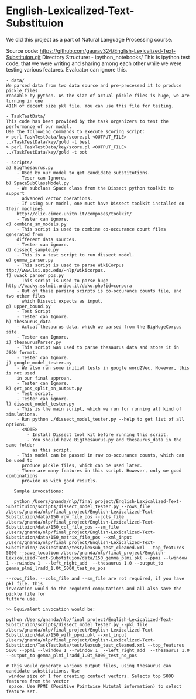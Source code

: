 English-Lexicalized-Text-Substituion
====================================

We did this project as a part of Natural Language Processing course.

Source code: https://github.com/gaurav324/English-Lexicalized-Text-Substituion.git
Directory Structure:
    - ipython_notebooks/
      This is ipython test code, that we were writing and sharing among each other
      while we were testing various features. Evaluator can ignore this.

    - data/
    We parsed data from two data source and pre-processed it to produce pickle files.
    readable by python. As the size of actual pickle files is huge, we are turning in one
    411M of decent size pkl file. You can use this file for testing.

    - TaskTestData/
    This code has been provided by the task organizers to test the performance of our model.
    Use the following commands to execute scoring script:
    > perl TaskTestData/key/score.pl <OUTPUT_FILE> ../TaskTestData/key/gold -t best
    > perl TaskTestData/key/score.pl <OUTPUT_FILE> ../TaskTestData/key/gold -t oot

    - scripts/
    a) BigThesaurus.py
        - Used by our model to get candidate substitutions.
        - Teser can Ignore.
    b) SpaceSubClassModel.py
        - We subclass Space class from the Dissect python toolkit to support
          advanced vector operations.
        - If using our model, one must have Dissect toolkit installed on their machines.
        http://clic.cimec.unitn.it/composes/toolkit/
        - Tester can ignore.
    c) combine_sm_models.py
        - This script is used to combine co-occurance count files generated from
        different data sources.
        - Tester can ignore.
    d) dissect_sample.py
        - This is a test script to run dissect model.
    e) gemma_parser.py
        - This script is used to parse WikiCorpus ttp://www.lsi.upc.edu/~nlp/wikicorpus.
    f) uwack_parser_pos.py
        - This script is used to parse huge http://wacky.sslmit.unibo.it/doku.php?id=corpora
        - Out of these parsing scirpts is co-occurance counts file, and two other files
          which Dissect expects as input.
    g) upper_bound.py
        - Test Script
        - Tester can Ignore.
    h) thesaurus_data
        - Actual thesaurus data, which we parsed from the BigHugeCorpus site.
        - Tester can Ignore.
    i) thesaurusParser.py
        - This script was used to parse thesaurus data and store it in JSON format.
        - Tester can Ignore.
    j) google_model_tester.py
        - We also ran some initial tests in google word2Vec. However, this is not used
        in our final approah.
        - Tester can Ignore.
    k) get_pos_split_on_output.py
        - Test script.
        - Tester can ignore.
    l) dissect_model_tester.py
        - This is the main script, which we run for running all kind of simulations.
        - Run python ./dissect_model_tester.py --help to get list of all options.
        - <NOTE>
            - Install Dissect tool kit before running this script.
            - You should have BigThesaurus.py and thesaurus_data in the same folder
              as this script.
        - This model can be passed in raw co-occurance counts, which can be used to 
          produce pickle files, which can be used later.
        - There are many features in this script. However, only we good combinations 
          provide us with good resutls.

       Sample invocations:

       python /Users/gnanda/nlp/final_project/English-Lexicalized-Text-Substituion/scripts/dissect_model_tester.py --rows_file /Users/gnanda/nlp/final_project/English-Lexicalized-Text-Substituion/data/150_row_file_pos --cols_file /Users/gnanda/nlp/final_project/English-Lexicalized-Text-Substituion/data/150_col_file_pos --sm_file /Users/gnanda/nlp/final_project/English-Lexicalized-Text-Substituion/data/150_matrix_file_pos --xml_input /Users/gnanda/nlp/final_project/English-Lexicalized-Text-Substituion/TaskTestData/test/lexsub_test_cleaned.xml --top_features 5000 --save_location /Users/gnanda/nlp/final_project/English-Lexicalized-Text-Substituion/data/150_gemma_plmi.pkl --ppmi --lwindow 1 --rwindow 1  --left_right_add  --thesaurus 1.0 --output_to gemma_plmi_lradd_1.0t_5000_test_no_pos

    --rows_file, --cols_file and --sm_file are not required, if you have pkl file. This 
    invocation would do the required computations and all also save the pickle file for 
    futture use.

    >> Equivalent invocation would be:

    python /Users/gnanda/nlp/final_project/English-Lexicalized-Text-Substituion/scripts/dissect_model_tester.py --pkl_file /Users/gnanda/nlp/final_project/English-Lexicalized-Text-Substituion/data/150_with_ppmi.pkl --xml_input /Users/gnanda/nlp/final_project/English-Lexicalized-Text-Substituion/TaskTestData/test/lexsub_test_cleaned.xml --top_features 5000 --ppmi --lwindow 1 --rwindow 1  --left_right_add  --thesaurus 1.0 --output_to gemma_plmi_lradd_1.0t_5000_test_no_pos

    # This would generate various output files, using thesaurus can candidate substitutions. Use 
     window size of 1 for creating context vectors. Selects top 5000 features from the vector
     space. Use PPMI (Positive Pointwise Mututal information) to select feature set.
